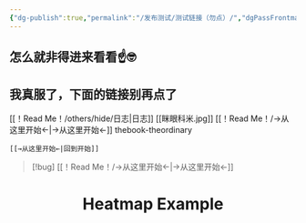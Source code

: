 ```yaml
---
{"dg-publish":true,"permalink":"/发布测试/测试链接（勿点）/","dgPassFrontmatter":true}
---
```



## 怎么就非得进来看看☝️🤓
## 我真服了，下面的链接别再点了



[[！Read Me！/others/hide/日志\|日志]]
[[眯眼科米.jpg]]
[[！Read Me！/→从这里开始←\|→从这里开始←]]
thebook-theordinary

```ad-bug
[[→从这里开始←|回到开始]]
```
> [!bug] 
> [[！Read Me！/→从这里开始←\|→从这里开始←]]


<html lang="en">
<head>
    <script src="https://cdn.plot.ly/plotly-latest.min.js"></script>
</head>
<body>
    <div id="heatmap"></div>
    <script>
        var data = [{
            z: [
                [1, 20, 30],
                [20, 1, 60],
                [30, 60, 1]
            ],
            type: 'heatmap',
            colorscale: 'Viridis'
        }];

        Plotly.newPlot('heatmap', data);
    </script>
</body>
</html>

<!DOCTYPE html>
<html lang="en">
<head>
    <meta charset="UTF-8">
    <meta name="viewport" content="width=device-width, initial-scale=1.0">
    <title>Interactive Heatmap</title>
    <script src="https://cdn.plot.ly/plotly-latest.min.js"></script>
</head>
<body>
    <h1 style="text-align: center;">Heatmap Example</h1>
    <div id="heatmap" style="width: 80%; margin: auto;"></div>
    <script>
        // 热力图数据
        var data = [{
            z: [
                [1, 20, 30],
                [20, 1, 60],
                [30, 60, 1]
            ],
            x: ['X1', 'X2', 'X3'], // X轴标签
            y: ['Y1', 'Y2', 'Y3'], // Y轴标签
            type: 'heatmap',
            colorscale: 'Viridis' // 颜色渐变方案
        }];

        // 配置布局
        var layout = {
            title: 'Interactive Heatmap',
            xaxis: {
                title: 'X Axis Label'
            },
            yaxis: {
                title: 'Y Axis Label'
            }
        };

        // 渲染热力图
        Plotly.newPlot('heatmap', data, layout);
    </script>
</body>
</html>

## ==外链测试==

![](https://www.bilibili.com/video/BV1si2UYiECq/?spm_id_from=333.999.0.0)

![](https://developer.mozilla.org/zh-CN/docs/Web/HTML/Element/iframe)

<iframe src="//player.bilibili.com/player.html?isOutside=true&aid=113288989972875&bvid=BV1si2UYiECq&cid=26245267873&p=1"  frameborder="no" framespacing="0" allowfullscreen="true"></iframe>

<iframe src="https://developer.mozilla.org/zh-CN/docs/Web/HTML/Element/iframe" allowfullscreen="true"></iframe>

<iframe src="https://space.bilibili.com/431992587?spm_id_from=333.337.0.0"
		allow="fullscreen"
		Height=“500”></iframe>